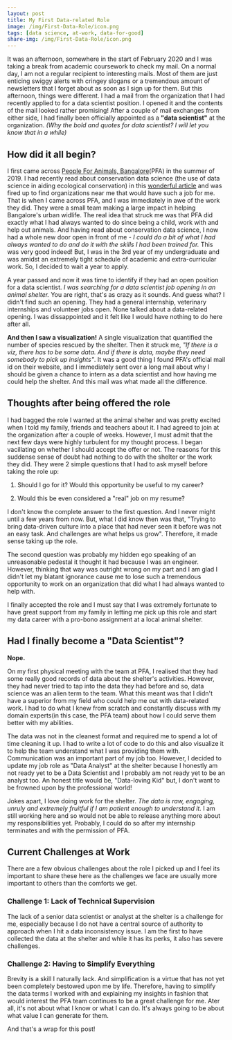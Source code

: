```yaml
---
layout: post
title: My First Data-related Role
image: /img/First-Data-Role/icon.png
tags: [data science, at-work, data-for-good]
share-img: /img/First-Data-Role/icon.png
---
```


It was an afternoon, somewhere in the start of February 2020 and I was taking a break from academic coursework to check my mail. On a normal day, I am not a regular recipient to interesting mails. Most of them are just enticing swiggy alerts with cringey slogans or a tremendous amount of newsletters that I forget about as soon as I sign up for them. But this afternoon, things were different. I had a mail from the organization that I had recently applied to for a data scientist position. I opened it and the contents of the mail looked rather promising! After a couple of mail exchanges from either side, I had finally been officially appointed as a **"data scientist"** at the organization. *(Why the bold  and quotes for data scientist? I will let you know that in a while)*

## How did it all begin?

I first came across [People For Animals, Bangalore](http://peopleforanimalsbangalore.org/index.php)(PFA) in the summer of 2019. I had recently read about conservation data science (the use of data science in aiding ecological conservation) in this [wonderful article](https://www.paulallen.com/wildlife/data-for-good-a-growing-trend-in-global-conservation) and was fired up to find organizations near me that would have such a job for me. That is when I came across PFA, and I was immediately in awe of the work they did. They were a small team making a large impact in helping Bangalore's urban widlife. The real idea that struck me was that PFA did exactly what I had always wanted to do since being a child, work with and help out animals. And having read about conservation data science, I now had a whole new door open in front of me - *I could do a bit of what I had always wanted to do and do it with the skills I had been trained for.* This was very good indeed! But, I was in the 3rd year of my undergraduate and was amidst an extremely tight schedule of academic and extra-curricular work. So, I decided to wait a year to apply.

A year passed and now it was time to identify if they had an open position for a data scientist. *I was searching for a data scientist job opening in an animal shelter.* You are right, that's as crazy as it sounds. And guess what? I didn't find such an opening. They had a general internship, veterinary internships and volunteer jobs open. None talked about a data-related opening. I was dissappointed and it felt like I would have nothing to do here after all. 

**And then I saw a visualization!** A single visualization that quantified the number of species rescued by the shelter. Then it struck me, *"If there is a viz, there has to be some data. And if there is data, maybe they need somebody to pick up insights"*. It was a good thing I found PFA's official mail id on their website, and I immediately sent over a long mail about why I should be given a chance to intern as a data scientist and how having me could help the shelter. And this mail was what made all the difference.

## Thoughts after being offered the role

I had bagged the role I wanted at the animal shelter and was pretty excited when I told my family, friends and teachers about it. I had agreed to join at the organization after a couple of weeks. However, I must admit that the next few days were highly turbulent for my thought process. I began vacillating on whether I should accept the offer or not. The reasons for this suddense sense of doubt had nothing to do with the shelter or the work they did. They were 2 simple questions that I had to ask myself before taking the role up:

1. Should I go for it? Would this opportunity be useful to my career?

2. Would this be even considered a "real" job on my resume?

I don't know the complete answer to the first question. And I never might until a few years from now. But, what I did know then was that, "Trying to bring data-driven culture into a place that had never seen it before was not an easy task. And challenges are what helps us grow". Therefore, it made sense taking up the role.

The second question was probably my hidden ego speaking of an unreasonable pedestal it thought it had because I was an engineer. However, thinking that way was outright wrong on my part and I am glad I didn't let my blatant ignorance cause me to lose such a tremendous opportunity to work on an organization that did what I had always wanted to help with.

I finally accepted the role and I must say that I was extremely fortunate to have great support from my family in letting me pick up this role and start my data career with a pro-bono assignment at a local animal shelter. 

## Had I finally become a "Data Scientist"?

**Nope.**

On my first physical meeting with the team at PFA, I realised that they had some really good records of data about the shelter's activities. However, they had never tried to tap into the data they had before and so, data science was an alien term to the team. What this meant was that I didn't have a superior from my field who could help me out with data-related work. I had to do what I knew from scratch and constantly discuss with my domain experts(in this case, the PFA team) about how I could serve them better with my abilities. 

The data was not in the cleanest format and required me to spend a lot of time cleaning it up. I had to write a lot of code to do this and also visualize it to help the team understand what I was providing them with. Communication was an important part of my job too. However, I decided to update my job role as "Data Analyst" at the shelter because I honestly am not ready yet to be a Data Scientist and I probably am not ready yet to be an analyst too. An honest title would be, "Data-loving Kid" but, I don't want to be frowned upon by the professional world! 

Jokes apart, I love doing work for the shelter. *The data is raw, engaging, unruly and extremely fruitful if I am patient enough to understand it.* I am still working here and so would not be able to release anything more about my responsibilities yet. Probably, I could do so after my internship terminates and with the permission of PFA. 

## Current Challenges at Work

There are a few obvious challenges about the role I picked up and I feel its important to share these here as the challenges we face are usually more important to others than the comforts we get.

### Challenge 1: Lack of Technical Supervision

The lack of a senior data scientist or analyst at the shelter is a challenge for me, especially because I do not have a central source of authority to approach when I hit a data inconsistency issue. I am the first to have collected the data at the shelter and while it has its perks, it also has severe challenges.

### Challenge 2: Having to Simplify Everything

Brevity is a skill I naturally lack. And simplification is a virtue that has not yet been completely bestowed upon me by life. Therefore, having to simplify the data terms I worked with and explaining my insights in fashion that would interest the PFA team continues to be a great challenge for me. Ater all, it's not about what I know or what I can do. It's always going to be about what value I can generate for them.

And that's a wrap for this post!
